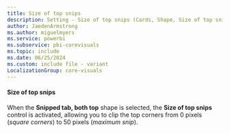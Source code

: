 ```yaml
---
title: Size of top snips
description: Setting - Size of top snips (Cards, Shape, Size of top snips)
author: JaedenArmstrong
ms.author: miguelmyers
ms.service: powerbi
ms.subservice: pbi-corevisuals
ms.topic: include
ms.date: 06/25/2024
ms.custom: include file - variant
LocalizationGroup: core-visuals
---
```

#### Size of top snips

When the **Snipped tab, both top** shape is selected, the **Size of top snips** control is activated, allowing you to clip the top corners from 0 pixels (*square corners*) to 50 pixels (*maximum snip*).
